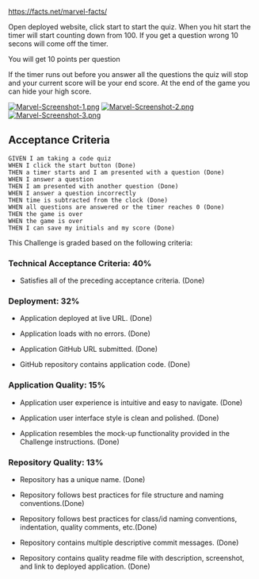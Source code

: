 <!--  Marvel facts provided by  -->

https://facts.net/marvel-facts/



<!-- Instructions -->

Open deployed website, click start to start the quiz. When you hit start the timer will start counting down from 100. If you get a question wrong 10 secons will come off the timer.

You will get 10 points per question

If the timer runs out before you answer all the questions the quiz will stop and your current score will be your end score. At the end of the game you can hide your high score.

<!-- Marvel Quiz Screen Shots -->

[![Marvel-Screenshot-1.png](https://i.postimg.cc/FRy32d2z/Marvel-Screenshot-1.png)](https://postimg.cc/7GL5z6Pr)
[![Marvel-Screenshot-2.png](https://i.postimg.cc/nzpC9dPV/Marvel-Screenshot-2.png)](https://postimg.cc/t1vXLzb8)
[![Marvel-Screenshot-3.png](https://i.postimg.cc/ZRwKBJNj/Marvel-Screenshot-3.png)](https://postimg.cc/cg8NPyX8)


## Acceptance Criteria

```
GIVEN I am taking a code quiz
WHEN I click the start button (Done)
THEN a timer starts and I am presented with a question (Done)
WHEN I answer a question
THEN I am presented with another question (Done)
WHEN I answer a question incorrectly
THEN time is subtracted from the clock (Done)
WHEN all questions are answered or the timer reaches 0 (Done)
THEN the game is over
WHEN the game is over
THEN I can save my initials and my score (Done)
```

This Challenge is graded based on the following criteria: 

### Technical Acceptance Criteria: 40%

* Satisfies all of the preceding acceptance criteria. (Done)

### Deployment: 32%

* Application deployed at live URL. (Done)

* Application loads with no errors. (Done)

* Application GitHub URL submitted. (Done)

* GitHub repository contains application code. (Done)

### Application Quality: 15%

* Application user experience is intuitive and easy to navigate. (Done)

* Application user interface style is clean and polished. (Done)

* Application resembles the mock-up functionality provided in the Challenge instructions. (Done)

### Repository Quality: 13%

* Repository has a unique name. (Done)

* Repository follows best practices for file structure and naming conventions.(Done)

* Repository follows best practices for class/id naming conventions, indentation, quality comments, etc.(Done)

* Repository contains multiple descriptive commit messages. (Done)

* Repository contains quality readme file with description, screenshot, and link to deployed application. (Done)



